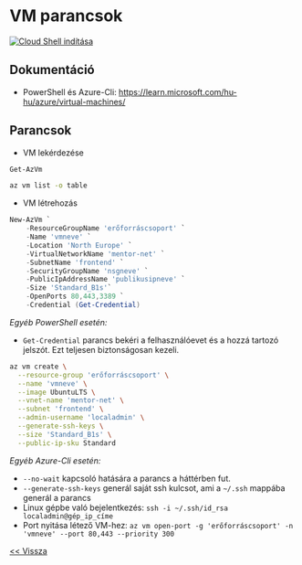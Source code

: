 # VM parancsok

[![Cloud Shell indítása](https://learn.microsoft.com/azure/cloud-shell/media/embed-cloud-shell/launch-cloud-shell-1.png)](https://shell.azure.com)
## Dokumentáció

- PowerShell és Azure-Cli: https://learn.microsoft.com/hu-hu/azure/virtual-machines/

## Parancsok

- VM lekérdezése

```powershell
Get-AzVm
```

```bash
az vm list -o table
```

- VM létrehozás

```powershell
New-AzVm `
    -ResourceGroupName 'erőforráscsoport' `
    -Name 'vmneve' `
    -Location 'North Europe' `
    -VirtualNetworkName 'mentor-net' `
    -SubnetName 'frontend' `
    -SecurityGroupName 'nsgneve' `
    -PublicIpAddressName 'publikusipneve' `
    -Size 'Standard_B1s'`
    -OpenPorts 80,443,3389 `
    -Credential (Get-Credential)
```

_Egyéb PowerShell esetén:_

- `Get-Credential` parancs bekéri a felhasználóevet és a hozzá tartozó jelszót. Ezt teljesen biztonságosan kezeli.

```bash
az vm create \
  --resource-group 'erőforráscsoport' \
  --name 'vmneve' \
  --image UbuntuLTS \
  --vnet-name 'mentor-net' \
  --subnet 'frontend' \
  --admin-username 'localadmin' \
  --generate-ssh-keys \
  --size 'Standard_B1s' \
  --public-ip-sku Standard
```

_Egyéb Azure-Cli esetén:_

- `--no-wait` kapcsoló hatására a parancs a háttérben fut.
- `--generate-ssh-keys` generál saját ssh kulcsot, ami a `~/.ssh` mappába generál a parancs
- Linux gépbe való bejelentkezés: `ssh -i ~/.ssh/id_rsa localadmin@gép_ip_címe`
- Port nyitása létező VM-hez: `az vm open-port -g 'erőforráscsoport' -n 'vmneve' --port 80,443 --priority 300`

[<< Vissza](README.md)
